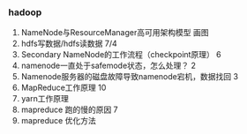 ### hadoop
1. NameNode与ResourceManager高可用架构模型			      画图
1. hdfs写数据/hdfs读数据								    7/4
1. Secondary NameNode的工作流程（checkpoint原理）		  6
1. namenode一直处于safemode状态，怎么处理？				 2
1. Namenode服务器的磁盘故障导致namenode宕机，数据找回	 3
1. MapReduce工作原理		10
2. yarn工作原理				
1. mapreduce 跑的慢的原因		7
1. mapreduce 优化方法


